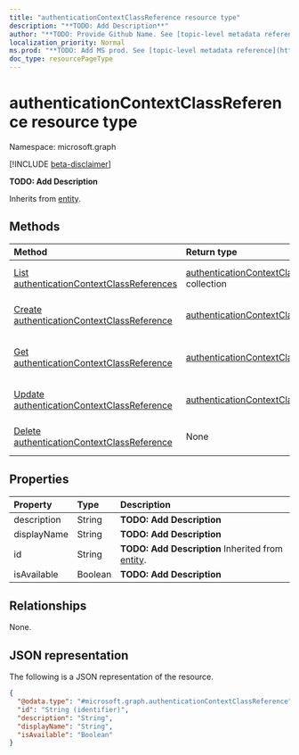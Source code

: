 ```yaml
---
title: "authenticationContextClassReference resource type"
description: "**TODO: Add Description**"
author: "**TODO: Provide Github Name. See [topic-level metadata reference](https://msgo.azurewebsites.net/add/document/guidelines/metadata.html#topic-level-metadata)**"
localization_priority: Normal
ms.prod: "**TODO: Add MS prod. See [topic-level metadata reference](https://msgo.azurewebsites.net/add/document/guidelines/metadata.html#topic-level-metadata)**"
doc_type: resourcePageType
---
```


# authenticationContextClassReference resource type

Namespace: microsoft.graph

[!INCLUDE [beta-disclaimer](../../includes/beta-disclaimer.md)]

**TODO: Add Description**


Inherits from [entity](../resources/entity.md).

## Methods
|Method|Return type|Description|
|:---|:---|:---|
|[List authenticationContextClassReferences](../api/authenticationcontextclassreference-list.md)|[authenticationContextClassReference](../resources/authenticationcontextclassreference.md) collection|Get a list of the [authenticationContextClassReference](../resources/authenticationcontextclassreference.md) objects and their properties.|
|[Create authenticationContextClassReference](../api/authenticationcontextclassreference-create.md)|[authenticationContextClassReference](../resources/authenticationcontextclassreference.md)|Create a new [authenticationContextClassReference](../resources/authenticationcontextclassreference.md) object.|
|[Get authenticationContextClassReference](../api/authenticationcontextclassreference-get.md)|[authenticationContextClassReference](../resources/authenticationcontextclassreference.md)|Read the properties and relationships of an [authenticationContextClassReference](../resources/authenticationcontextclassreference.md) object.|
|[Update authenticationContextClassReference](../api/authenticationcontextclassreference-update.md)|[authenticationContextClassReference](../resources/authenticationcontextclassreference.md)|Update the properties of an [authenticationContextClassReference](../resources/authenticationcontextclassreference.md) object.|
|[Delete authenticationContextClassReference](../api/authenticationcontextclassreference-delete.md)|None|Deletes an [authenticationContextClassReference](../resources/authenticationcontextclassreference.md) object.|

## Properties
|Property|Type|Description|
|:---|:---|:---|
|description|String|**TODO: Add Description**|
|displayName|String|**TODO: Add Description**|
|id|String|**TODO: Add Description** Inherited from [entity](../resources/entity.md).|
|isAvailable|Boolean|**TODO: Add Description**|

## Relationships
None.

## JSON representation
The following is a JSON representation of the resource.
<!-- {
  "blockType": "resource",
  "keyProperty": "id",
  "@odata.type": "microsoft.graph.authenticationContextClassReference",
  "baseType": "microsoft.graph.entity",
  "openType": false
}
-->
``` json
{
  "@odata.type": "#microsoft.graph.authenticationContextClassReference",
  "id": "String (identifier)",
  "description": "String",
  "displayName": "String",
  "isAvailable": "Boolean"
}
```

